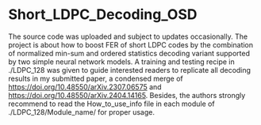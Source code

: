 # Short_LDPC_Decoding_OSD
The source code was uploaded and subject to updates occasionally. The project is about how to boost FER of short LDPC codes by the combination of normalized min-sum and ordered statistics decoding variant supported by two simple neural network models. A training and testing recipe in ./LDPC_128 was given to guide interested readers to replicate all decoding results in my submitted paper, a condensed merge of https://doi.org/10.48550/arXiv.2307.06575 and https://doi.org/10.48550/arXiv.2404.14165. Besides, the authors strongly recommend to read the How_to_use_info file in each module of ./LDPC_128/Module_name/ for proper usage.
